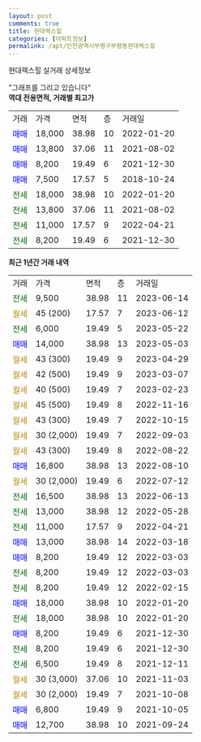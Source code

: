 ```yaml
---
layout: post
comments: true
title: 현대렉스힐
categories: [아파트정보]
permalink: /apt/인천광역시부평구부평동현대렉스힐
---
```


현대렉스힐 실거래 상세정보

<script type="text/javascript">
  google.charts.load('current', {'packages':['line', 'corechart']});
  google.charts.setOnLoadCallback(drawChart);

  function drawChart() {
    var data = new google.visualization.DataTable();
    data.addColumn('date', '거래일');
    data.addColumn('number', "매매");
    data.addColumn('number', "전세");
    data.addColumn('number', "전매");

    data.addRows([[new Date(Date.parse("2023-06-14")), null, 9500, null], [new Date(Date.parse("2023-06-12")), null, null, null], [new Date(Date.parse("2023-05-22")), null, 6000, null], [new Date(Date.parse("2023-05-03")), 14000, null, null], [new Date(Date.parse("2023-04-29")), null, null, null], [new Date(Date.parse("2023-03-07")), null, null, null], [new Date(Date.parse("2023-02-23")), null, null, null], [new Date(Date.parse("2022-11-16")), null, null, null], [new Date(Date.parse("2022-10-15")), null, null, null], [new Date(Date.parse("2022-09-03")), null, null, null], [new Date(Date.parse("2022-08-22")), null, null, null], [new Date(Date.parse("2022-08-10")), 16800, null, null], [new Date(Date.parse("2022-07-12")), null, null, null], [new Date(Date.parse("2022-06-13")), null, 16500, null], [new Date(Date.parse("2022-05-28")), null, 13000, null], [new Date(Date.parse("2022-04-21")), null, 11000, null], [new Date(Date.parse("2022-03-18")), 13000, null, null], [new Date(Date.parse("2022-03-03")), 8200, null, null], [new Date(Date.parse("2022-03-03")), null, 8200, null], [new Date(Date.parse("2022-02-15")), null, 8200, null], [new Date(Date.parse("2022-01-20")), 18000, null, null], [new Date(Date.parse("2022-01-20")), null, 18000, null], [new Date(Date.parse("2021-12-30")), 8200, null, null], [new Date(Date.parse("2021-12-30")), null, 8200, null], [new Date(Date.parse("2021-12-11")), null, 6500, null], [new Date(Date.parse("2021-11-03")), null, null, null], [new Date(Date.parse("2021-10-08")), null, null, null], [new Date(Date.parse("2021-10-05")), 6800, null, null], [new Date(Date.parse("2021-09-24")), 12700, null, null]]);

    var options = {
      hAxis: {
        format: 'yyyy/MM/dd'
      },    
      lineWidth: 0,
      pointsVisible: true,    
      title: '최근 1년간 유형별 실거래가 분포',
      legend: { position: 'bottom' }
    };

    var formatter = new google.visualization.NumberFormat({pattern:'###,###'} );
    formatter.format(data, 1);
    formatter.format(data, 2);
    
    setTimeout(function() {
        var chart = new google.visualization.LineChart(document.getElementById('columnchart_material'));
        chart.draw(data, (options));
        document.getElementById('loading').style.display = 'none';
    }, 200);
  }
</script>


<div id="loading" style="z-index:20; display: block; margin-left: 0px">"그래프를 그리고 있습니다"</div>
<div id="columnchart_material" style="width: 95%; margin-left: 0px; display: block"></div>
<!-- contents start -->
<b>역대 전용면적, 거래별 최고가</b>
<table class="sortable">
    <tr>
      <td>거래</td>
      <td>가격</td>
      <td>면적</td>
      <td>층</td>
      <td>거래일</td>
    </tr>
        <tr>
          <td><a style="color: blue">매매</a></td>
          <td>18,000</td>
          <td>38.98</td>
          <td>10</td>
          <td>2022-01-20</td>
        </tr>            <tr>
          <td><a style="color: blue">매매</a></td>
          <td>13,800</td>
          <td>37.06</td>
          <td>11</td>
          <td>2021-08-02</td>
        </tr>            <tr>
          <td><a style="color: blue">매매</a></td>
          <td>8,200</td>
          <td>19.49</td>
          <td>6</td>
          <td>2021-12-30</td>
        </tr>            <tr>
          <td><a style="color: blue">매매</a></td>
          <td>7,500</td>
          <td>17.57</td>
          <td>5</td>
          <td>2018-10-24</td>
        </tr>        
        <tr>
              <td><a style="color: darkgreen">전세</a></td>
              <td>18,000</td>
              <td>38.98</td>
              <td>10</td>
              <td>2022-01-20</td>
            </tr>            <tr>
              <td><a style="color: darkgreen">전세</a></td>
              <td>13,800</td>
              <td>37.06</td>
              <td>11</td>
              <td>2021-08-02</td>
            </tr>            <tr>
              <td><a style="color: darkgreen">전세</a></td>
              <td>11,000</td>
              <td>17.57</td>
              <td>9</td>
              <td>2022-04-21</td>
            </tr>            <tr>
              <td><a style="color: darkgreen">전세</a></td>
              <td>8,200</td>
              <td>19.49</td>
              <td>6</td>
              <td>2021-12-30</td>
            </tr>        
    
</table>

<b>최근 1년간 거래 내역</b>

<table class="sortable">
    <tr>
      <td>거래</td>
      <td>가격</td>
      <td>면적</td>
      <td>층</td>
      <td>거래일</td>
    </tr>
    <tr>
      <td><a style="color: darkgreen">전세</a></td>
      <td>9,500</td>
      <td>38.98</td>
      <td>11</td>
      <td>2023-06-14</td>
    </tr>          <tr>
      <td><a style="color: darkgoldenrod">월세</a></td>
      <td>45 (200)</td>
      <td>17.57</td>
      <td>7</td>
      <td>2023-06-12</td>
    </tr>          <tr>
      <td><a style="color: darkgreen">전세</a></td>
      <td>6,000</td>
      <td>19.49</td>
      <td>5</td>
      <td>2023-05-22</td>
    </tr>          <tr>
      <td><a style="color: blue">매매</a></td>
      <td>14,000</td>
      <td>38.98</td>
      <td>13</td>
      <td>2023-05-03</td>
    </tr>          <tr>
      <td><a style="color: darkgoldenrod">월세</a></td>
      <td>43 (300)</td>
      <td>19.49</td>
      <td>9</td>
      <td>2023-04-29</td>
    </tr>          <tr>
      <td><a style="color: darkgoldenrod">월세</a></td>
      <td>42 (500)</td>
      <td>19.49</td>
      <td>9</td>
      <td>2023-03-07</td>
    </tr>          <tr>
      <td><a style="color: darkgoldenrod">월세</a></td>
      <td>40 (500)</td>
      <td>19.49</td>
      <td>7</td>
      <td>2023-02-23</td>
    </tr>          <tr>
      <td><a style="color: darkgoldenrod">월세</a></td>
      <td>45 (500)</td>
      <td>19.49</td>
      <td>8</td>
      <td>2022-11-16</td>
    </tr>          <tr>
      <td><a style="color: darkgoldenrod">월세</a></td>
      <td>43 (300)</td>
      <td>19.49</td>
      <td>7</td>
      <td>2022-10-15</td>
    </tr>          <tr>
      <td><a style="color: darkgoldenrod">월세</a></td>
      <td>30 (2,000)</td>
      <td>19.49</td>
      <td>7</td>
      <td>2022-09-03</td>
    </tr>          <tr>
      <td><a style="color: darkgoldenrod">월세</a></td>
      <td>43 (300)</td>
      <td>19.49</td>
      <td>8</td>
      <td>2022-08-22</td>
    </tr>          <tr>
      <td><a style="color: blue">매매</a></td>
      <td>16,800</td>
      <td>38.98</td>
      <td>13</td>
      <td>2022-08-10</td>
    </tr>          <tr>
      <td><a style="color: darkgoldenrod">월세</a></td>
      <td>30 (2,000)</td>
      <td>19.49</td>
      <td>6</td>
      <td>2022-07-12</td>
    </tr>          <tr>
      <td><a style="color: darkgreen">전세</a></td>
      <td>16,500</td>
      <td>38.98</td>
      <td>13</td>
      <td>2022-06-13</td>
    </tr>          <tr>
      <td><a style="color: darkgreen">전세</a></td>
      <td>13,000</td>
      <td>38.98</td>
      <td>12</td>
      <td>2022-05-28</td>
    </tr>          <tr>
      <td><a style="color: darkgreen">전세</a></td>
      <td>11,000</td>
      <td>17.57</td>
      <td>9</td>
      <td>2022-04-21</td>
    </tr>          <tr>
      <td><a style="color: blue">매매</a></td>
      <td>13,000</td>
      <td>38.98</td>
      <td>14</td>
      <td>2022-03-18</td>
    </tr>          <tr>
      <td><a style="color: blue">매매</a></td>
      <td>8,200</td>
      <td>19.49</td>
      <td>12</td>
      <td>2022-03-03</td>
    </tr>          <tr>
      <td><a style="color: darkgreen">전세</a></td>
      <td>8,200</td>
      <td>19.49</td>
      <td>12</td>
      <td>2022-03-03</td>
    </tr>          <tr>
      <td><a style="color: darkgreen">전세</a></td>
      <td>8,200</td>
      <td>19.49</td>
      <td>12</td>
      <td>2022-02-15</td>
    </tr>          <tr>
      <td><a style="color: blue">매매</a></td>
      <td>18,000</td>
      <td>38.98</td>
      <td>10</td>
      <td>2022-01-20</td>
    </tr>          <tr>
      <td><a style="color: darkgreen">전세</a></td>
      <td>18,000</td>
      <td>38.98</td>
      <td>10</td>
      <td>2022-01-20</td>
    </tr>          <tr>
      <td><a style="color: blue">매매</a></td>
      <td>8,200</td>
      <td>19.49</td>
      <td>6</td>
      <td>2021-12-30</td>
    </tr>          <tr>
      <td><a style="color: darkgreen">전세</a></td>
      <td>8,200</td>
      <td>19.49</td>
      <td>6</td>
      <td>2021-12-30</td>
    </tr>          <tr>
      <td><a style="color: darkgreen">전세</a></td>
      <td>6,500</td>
      <td>19.49</td>
      <td>8</td>
      <td>2021-12-11</td>
    </tr>          <tr>
      <td><a style="color: darkgoldenrod">월세</a></td>
      <td>30 (3,000)</td>
      <td>37.06</td>
      <td>10</td>
      <td>2021-11-03</td>
    </tr>          <tr>
      <td><a style="color: darkgoldenrod">월세</a></td>
      <td>30 (2,000)</td>
      <td>19.49</td>
      <td>7</td>
      <td>2021-10-08</td>
    </tr>          <tr>
      <td><a style="color: blue">매매</a></td>
      <td>6,800</td>
      <td>19.49</td>
      <td>9</td>
      <td>2021-10-05</td>
    </tr>          <tr>
      <td><a style="color: blue">매매</a></td>
      <td>12,700</td>
      <td>38.98</td>
      <td>10</td>
      <td>2021-09-24</td>
    </tr>      </table>
<!-- contents end -->    

